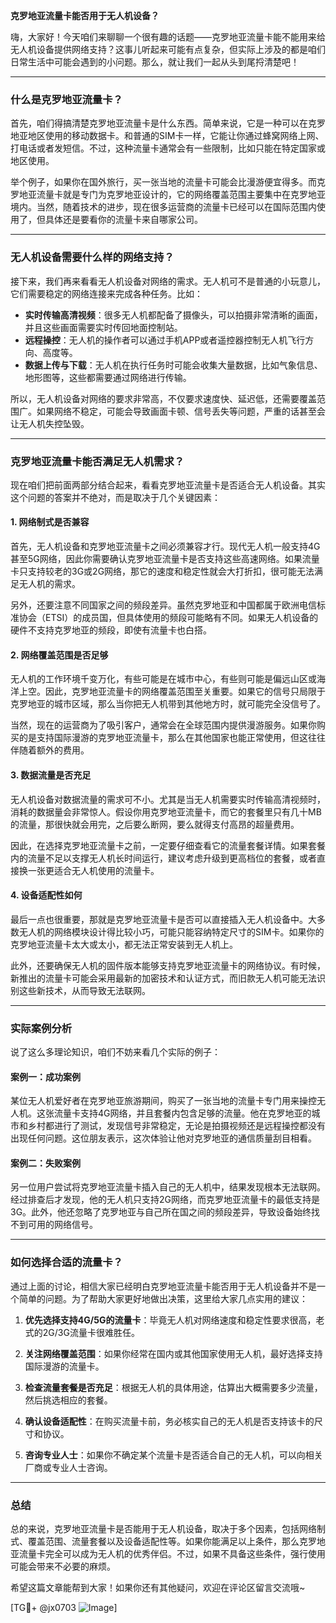 **克罗地亚流量卡能否用于无人机设备？**

嗨，大家好！今天咱们来聊聊一个很有趣的话题——克罗地亚流量卡能不能用来给无人机设备提供网络支持？这事儿听起来可能有点复杂，但实际上涉及的都是咱们日常生活中可能会遇到的小问题。那么，就让我们一起从头到尾捋清楚吧！

---

### 什么是克罗地亚流量卡？

首先，咱们得搞清楚克罗地亚流量卡是什么东西。简单来说，它是一种可以在克罗地亚地区使用的移动数据卡。和普通的SIM卡一样，它能让你通过蜂窝网络上网、打电话或者发短信。不过，这种流量卡通常会有一些限制，比如只能在特定国家或地区使用。

举个例子，如果你在国外旅行，买一张当地的流量卡可能会比漫游便宜得多。而克罗地亚流量卡就是专门为克罗地亚设计的，它的网络覆盖范围主要集中在克罗地亚境内。当然，随着技术的进步，现在很多运营商的流量卡已经可以在国际范围内使用了，但具体还是要看你的流量卡来自哪家公司。

---

### 无人机设备需要什么样的网络支持？

接下来，我们再来看看无人机设备对网络的需求。无人机可不是普通的小玩意儿，它们需要稳定的网络连接来完成各种任务。比如：

- **实时传输高清视频**：很多无人机都配备了摄像头，可以拍摄非常清晰的画面，并且这些画面需要实时传回地面控制站。
- **远程操控**：无人机的操作者可以通过手机APP或者遥控器控制无人机飞行方向、高度等。
- **数据上传与下载**：无人机在执行任务时可能会收集大量数据，比如气象信息、地形图等，这些都需要通过网络进行传输。

所以，无人机设备对网络的要求非常高，不仅要求速度快、延迟低，还需要覆盖范围广。如果网络不稳定，可能会导致画面卡顿、信号丢失等问题，严重的话甚至会让无人机失控坠毁。

---

### 克罗地亚流量卡能否满足无人机需求？

现在咱们把前面两部分结合起来，看看克罗地亚流量卡是否适合无人机设备。其实这个问题的答案并不绝对，而是取决于几个关键因素：

#### 1. 网络制式是否兼容

首先，无人机设备和克罗地亚流量卡之间必须兼容才行。现代无人机一般支持4G甚至5G网络，因此你需要确认克罗地亚流量卡是否支持这些高速网络。如果流量卡只支持较老的3G或2G网络，那它的速度和稳定性就会大打折扣，很可能无法满足无人机的需求。

另外，还要注意不同国家之间的频段差异。虽然克罗地亚和中国都属于欧洲电信标准协会（ETSI）的成员国，但具体使用的频段可能略有不同。如果无人机设备的硬件不支持克罗地亚的频段，即使有流量卡也白搭。

#### 2. 网络覆盖范围是否足够

无人机的工作环境千变万化，有些可能是在城市中心，有些则可能是偏远山区或海洋上空。因此，克罗地亚流量卡的网络覆盖范围至关重要。如果它的信号只局限于克罗地亚的城市区域，那么当你把无人机带到其他地方时，就可能完全没信号了。

当然，现在的运营商为了吸引客户，通常会在全球范围内提供漫游服务。如果你购买的是支持国际漫游的克罗地亚流量卡，那么在其他国家也能正常使用，但这往往伴随着额外的费用。

#### 3. 数据流量是否充足

无人机设备对数据流量的需求可不小。尤其是当无人机需要实时传输高清视频时，消耗的数据量会非常惊人。假设你用克罗地亚流量卡，而它的套餐里只有几十MB的流量，那很快就会用完，之后要么断网，要么就得支付高昂的超量费用。

因此，在选择克罗地亚流量卡之前，一定要仔细查看它的流量套餐详情。如果套餐内的流量不足以支撑无人机长时间运行，建议考虑升级到更高档位的套餐，或者直接换一张更适合无人机使用的流量卡。

#### 4. 设备适配性如何

最后一点也很重要，那就是克罗地亚流量卡是否可以直接插入无人机设备中。大多数无人机的网络模块设计得比较小巧，可能只能容纳特定尺寸的SIM卡。如果你的克罗地亚流量卡太大或太小，都无法正常安装到无人机上。

此外，还要确保无人机的固件版本能够支持克罗地亚流量卡的网络协议。有时候，新推出的流量卡可能会采用最新的加密技术和认证方式，而旧款无人机可能无法识别这些新技术，从而导致无法联网。

---

### 实际案例分析

说了这么多理论知识，咱们不妨来看几个实际的例子：

#### 案例一：成功案例

某位无人机爱好者在克罗地亚旅游期间，购买了一张当地的流量卡专门用来操控无人机。这张流量卡支持4G网络，并且套餐内包含足够的流量。他在克罗地亚的城市和乡村都进行了测试，发现信号非常稳定，无论是拍摄视频还是远程操控都没有出现任何问题。这位朋友表示，这次体验让他对克罗地亚的通信质量刮目相看。

#### 案例二：失败案例

另一位用户尝试将克罗地亚流量卡插入自己的无人机中，结果发现根本无法联网。经过排查后才发现，他的无人机只支持2G网络，而克罗地亚流量卡的最低支持是3G。此外，他还忽略了克罗地亚与自己所在国之间的频段差异，导致设备始终找不到可用的网络信号。

---

### 如何选择合适的流量卡？

通过上面的讨论，相信大家已经明白克罗地亚流量卡能否用于无人机设备并不是一个简单的问题。为了帮助大家更好地做出决策，这里给大家几点实用的建议：

1. **优先选择支持4G/5G的流量卡**：毕竟无人机对网络速度和稳定性要求很高，老式的2G/3G流量卡很难胜任。

2. **关注网络覆盖范围**：如果你经常在国内或其他国家使用无人机，最好选择支持国际漫游的流量卡。

3. **检查流量套餐是否充足**：根据无人机的具体用途，估算出大概需要多少流量，然后挑选相应的套餐。

4. **确认设备适配性**：在购买流量卡前，务必核实自己的无人机是否支持该卡的尺寸和协议。

5. **咨询专业人士**：如果你不确定某个流量卡是否适合自己的无人机，可以向相关厂商或专业人士咨询。

---

### 总结

总的来说，克罗地亚流量卡是否能用于无人机设备，取决于多个因素，包括网络制式、覆盖范围、流量套餐以及设备适配性等。如果你能满足以上条件，那么克罗地亚流量卡完全可以成为无人机的优秀伴侣。不过，如果不具备这些条件，强行使用可能会带来不必要的麻烦。

希望这篇文章能帮到大家！如果你还有其他疑问，欢迎在评论区留言交流哦~

[TG💪+ @jx0703 ![Image](https://github.com/user-attachments/assets/dbca1d08-cadb-493c-b0ec-ad6f7a83f270)]
